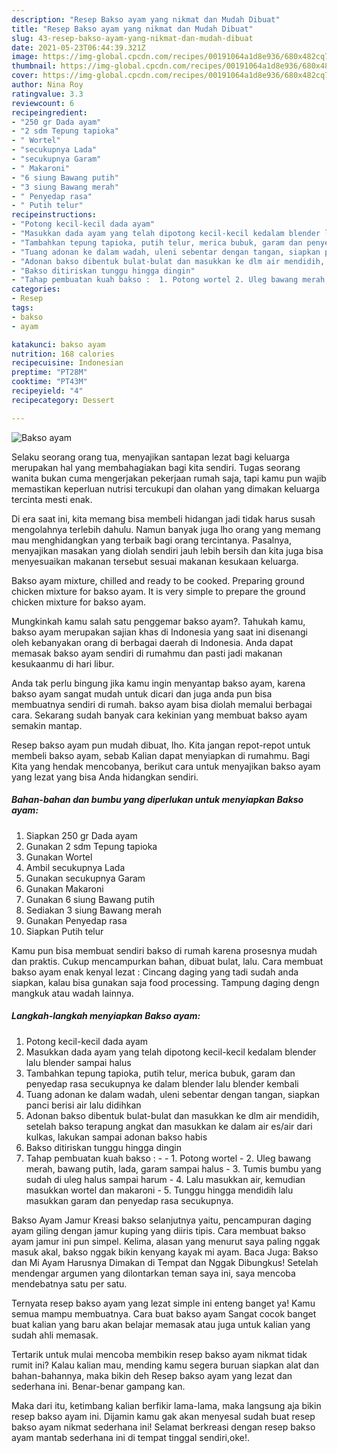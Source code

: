 ```yaml
---
description: "Resep Bakso ayam yang nikmat dan Mudah Dibuat"
title: "Resep Bakso ayam yang nikmat dan Mudah Dibuat"
slug: 43-resep-bakso-ayam-yang-nikmat-dan-mudah-dibuat
date: 2021-05-23T06:44:39.321Z
image: https://img-global.cpcdn.com/recipes/00191064a1d8e936/680x482cq70/bakso-ayam-foto-resep-utama.jpg
thumbnail: https://img-global.cpcdn.com/recipes/00191064a1d8e936/680x482cq70/bakso-ayam-foto-resep-utama.jpg
cover: https://img-global.cpcdn.com/recipes/00191064a1d8e936/680x482cq70/bakso-ayam-foto-resep-utama.jpg
author: Nina Roy
ratingvalue: 3.3
reviewcount: 6
recipeingredient:
- "250 gr Dada ayam"
- "2 sdm Tepung tapioka"
- " Wortel"
- "secukupnya Lada"
- "secukupnya Garam"
- " Makaroni"
- "6 siung Bawang putih"
- "3 siung Bawang merah"
- " Penyedap rasa"
- " Putih telur"
recipeinstructions:
- "Potong kecil-kecil dada ayam"
- "Masukkan dada ayam yang telah dipotong kecil-kecil kedalam blender lalu blender sampai halus"
- "Tambahkan tepung tapioka, putih telur, merica bubuk, garam dan penyedap rasa secukupnya ke dalam blender lalu blender kembali"
- "Tuang adonan ke dalam wadah, uleni sebentar dengan tangan, siapkan panci berisi air lalu didihkan"
- "Adonan bakso dibentuk bulat-bulat dan masukkan ke dlm air mendidih, setelah bakso terapung angkat dan masukkan ke dalam air es/air dari kulkas, lakukan sampai adonan bakso habis"
- "Bakso ditiriskan tunggu hingga dingin"
- "Tahap pembuatan kuah bakso :  1. Potong wortel 2. Uleg bawang merah, bawang putih, lada, garam sampai halus 3. Tumis bumbu yang sudah di uleg halus sampai harum 4. Lalu masukkan air, kemudian masukkan wortel dan makaroni 5. Tunggu hingga mendidih lalu masukkan garam dan penyedap rasa secukupnya."
categories:
- Resep
tags:
- bakso
- ayam

katakunci: bakso ayam 
nutrition: 168 calories
recipecuisine: Indonesian
preptime: "PT28M"
cooktime: "PT43M"
recipeyield: "4"
recipecategory: Dessert

---
```



![Bakso ayam](https://img-global.cpcdn.com/recipes/00191064a1d8e936/680x482cq70/bakso-ayam-foto-resep-utama.jpg)

Selaku seorang orang tua, menyajikan santapan lezat bagi keluarga merupakan hal yang membahagiakan bagi kita sendiri. Tugas seorang  wanita bukan cuma mengerjakan pekerjaan rumah saja, tapi kamu pun wajib memastikan keperluan nutrisi tercukupi dan olahan yang dimakan keluarga tercinta mesti enak.

Di era  saat ini, kita memang bisa membeli hidangan jadi tidak harus susah mengolahnya terlebih dahulu. Namun banyak juga lho orang yang memang mau menghidangkan yang terbaik bagi orang tercintanya. Pasalnya, menyajikan masakan yang diolah sendiri jauh lebih bersih dan kita juga bisa menyesuaikan makanan tersebut sesuai makanan kesukaan keluarga. 

Bakso ayam mixture, chilled and ready to be cooked. Preparing ground chicken mixture for bakso ayam. It is very simple to prepare the ground chicken mixture for bakso ayam.

Mungkinkah kamu salah satu penggemar bakso ayam?. Tahukah kamu, bakso ayam merupakan sajian khas di Indonesia yang saat ini disenangi oleh kebanyakan orang di berbagai daerah di Indonesia. Anda dapat memasak bakso ayam sendiri di rumahmu dan pasti jadi makanan kesukaanmu di hari libur.

Anda tak perlu bingung jika kamu ingin menyantap bakso ayam, karena bakso ayam sangat mudah untuk dicari dan juga anda pun bisa membuatnya sendiri di rumah. bakso ayam bisa diolah memalui berbagai cara. Sekarang sudah banyak cara kekinian yang membuat bakso ayam semakin mantap.

Resep bakso ayam pun mudah dibuat, lho. Kita jangan repot-repot untuk membeli bakso ayam, sebab Kalian dapat menyiapkan di rumahmu. Bagi Kita yang hendak mencobanya, berikut cara untuk menyajikan bakso ayam yang lezat yang bisa Anda hidangkan sendiri.

<!--inarticleads1-->

##### Bahan-bahan dan bumbu yang diperlukan untuk menyiapkan Bakso ayam:

1. Siapkan 250 gr Dada ayam
1. Gunakan 2 sdm Tepung tapioka
1. Gunakan  Wortel
1. Ambil secukupnya Lada
1. Gunakan secukupnya Garam
1. Gunakan  Makaroni
1. Gunakan 6 siung Bawang putih
1. Sediakan 3 siung Bawang merah
1. Gunakan  Penyedap rasa
1. Siapkan  Putih telur


Kamu pun bisa membuat sendiri bakso di rumah karena prosesnya mudah dan praktis. Cukup mencampurkan bahan, dibuat bulat, lalu. Cara membuat bakso ayam enak kenyal lezat : Cincang daging yang tadi sudah anda siapkan, kalau bisa gunakan saja food processing. Tampung daging dengn mangkuk atau wadah lainnya. 

<!--inarticleads2-->

##### Langkah-langkah menyiapkan Bakso ayam:

1. Potong kecil-kecil dada ayam
1. Masukkan dada ayam yang telah dipotong kecil-kecil kedalam blender lalu blender sampai halus
1. Tambahkan tepung tapioka, putih telur, merica bubuk, garam dan penyedap rasa secukupnya ke dalam blender lalu blender kembali
1. Tuang adonan ke dalam wadah, uleni sebentar dengan tangan, siapkan panci berisi air lalu didihkan
1. Adonan bakso dibentuk bulat-bulat dan masukkan ke dlm air mendidih, setelah bakso terapung angkat dan masukkan ke dalam air es/air dari kulkas, lakukan sampai adonan bakso habis
1. Bakso ditiriskan tunggu hingga dingin
1. Tahap pembuatan kuah bakso : -  - 1. Potong wortel - 2. Uleg bawang merah, bawang putih, lada, garam sampai halus - 3. Tumis bumbu yang sudah di uleg halus sampai harum - 4. Lalu masukkan air, kemudian masukkan wortel dan makaroni - 5. Tunggu hingga mendidih lalu masukkan garam dan penyedap rasa secukupnya.


Bakso Ayam Jamur Kreasi bakso selanjutnya yaitu, pencampuran daging ayam giling dengan jamur kuping yang diiris tipis. Cara membuat bakso ayam jamur ini pun simpel. Kelima, alasan yang menurut saya paling nggak masuk akal, bakso nggak bikin kenyang kayak mi ayam. Baca Juga: Bakso dan Mi Ayam Harusnya Dimakan di Tempat dan Nggak Dibungkus! Setelah mendengar argumen yang dilontarkan teman saya ini, saya mencoba mendebatnya satu per satu. 

Ternyata resep bakso ayam yang lezat simple ini enteng banget ya! Kamu semua mampu membuatnya. Cara buat bakso ayam Sangat cocok banget buat kalian yang baru akan belajar memasak atau juga untuk kalian yang sudah ahli memasak.

Tertarik untuk mulai mencoba membikin resep bakso ayam nikmat tidak rumit ini? Kalau kalian mau, mending kamu segera buruan siapkan alat dan bahan-bahannya, maka bikin deh Resep bakso ayam yang lezat dan sederhana ini. Benar-benar gampang kan. 

Maka dari itu, ketimbang kalian berfikir lama-lama, maka langsung aja bikin resep bakso ayam ini. Dijamin kamu gak akan menyesal sudah buat resep bakso ayam nikmat sederhana ini! Selamat berkreasi dengan resep bakso ayam mantab sederhana ini di tempat tinggal sendiri,oke!.

